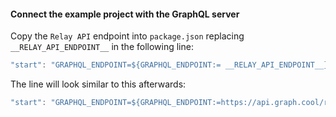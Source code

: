 #### Connect the example project with the GraphQL server

Copy the `Relay API` endpoint into `package.json` replacing `__RELAY_API_ENDPOINT__` in the following line:

```js
"start": "GRAPHQL_ENDPOINT=${GRAPHQL_ENDPOINT:= __RELAY_API_ENDPOINT__} webpack-dev-server -d --hot --inline --history-api-fallback --no-info --port 3000",
```

The line will look similar to this afterwards:

```js
"start": "GRAPHQL_ENDPOINT=${GRAPHQL_ENDPOINT:=https://api.graph.cool/relay/v1/abcdefghijklmnop} webpack-dev-server -d --hot --inline --history-api-fallback --no-info --port 3000",
```

